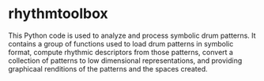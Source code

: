 # rhythmtoolbox
This Python code is used to analyze and process symbolic drum patterns. It contains a group of functions used to load drum patterns in symbolic format, compute rhythmic descriptors from those patterns, convert a collection of patterns to low dimensional representations, and providing graphicaal renditions of the patterns and the spaces created.
